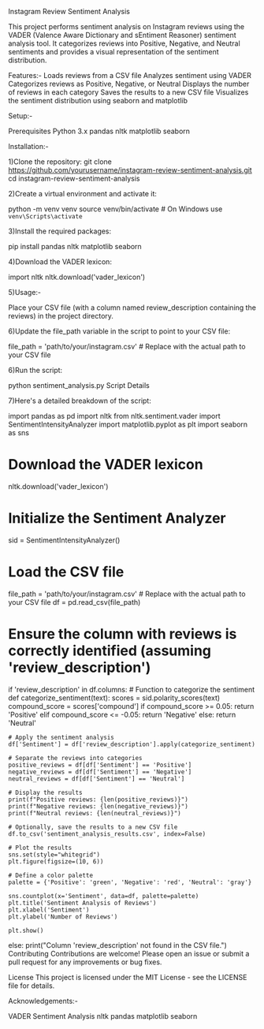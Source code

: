 Instagram Review Sentiment Analysis

This project performs sentiment analysis on Instagram reviews using the VADER (Valence Aware Dictionary and sEntiment Reasoner) sentiment analysis tool. It categorizes reviews into Positive, Negative, and Neutral sentiments and provides a visual representation of the sentiment distribution.

Features:-
Loads reviews from a CSV file
Analyzes sentiment using VADER
Categorizes reviews as Positive, Negative, or Neutral
Displays the number of reviews in each category
Saves the results to a new CSV file
Visualizes the sentiment distribution using seaborn and matplotlib

Setup:-

Prerequisites
Python 3.x
pandas
nltk
matplotlib
seaborn

Installation:-

1)Clone the repository:
git clone https://github.com/yourusername/instagram-review-sentiment-analysis.git
cd instagram-review-sentiment-analysis

2)Create a virtual environment and activate it:

python -m venv venv
source venv/bin/activate  # On Windows use `venv\Scripts\activate`

3)Install the required packages:

pip install pandas nltk matplotlib seaborn

4)Download the VADER lexicon:

import nltk
nltk.download('vader_lexicon')

5)Usage:-

Place your CSV file (with a column named review_description containing the reviews) in the project directory.

6)Update the file_path variable in the script to point to your CSV file:

file_path = 'path/to/your/instagram.csv'  # Replace with the actual path to your CSV file

6)Run the script:

python sentiment_analysis.py
Script Details

7)Here's a detailed breakdown of the script:

import pandas as pd
import nltk
from nltk.sentiment.vader import SentimentIntensityAnalyzer
import matplotlib.pyplot as plt
import seaborn as sns

# Download the VADER lexicon
nltk.download('vader_lexicon')

# Initialize the Sentiment Analyzer
sid = SentimentIntensityAnalyzer()

# Load the CSV file
file_path = 'path/to/your/instagram.csv'  # Replace with the actual path to your CSV file
df = pd.read_csv(file_path)

# Ensure the column with reviews is correctly identified (assuming 'review_description')
if 'review_description' in df.columns:
    # Function to categorize the sentiment
    def categorize_sentiment(text):
        scores = sid.polarity_scores(text)
        compound_score = scores['compound']
        if compound_score >= 0.05:
            return 'Positive'
        elif compound_score <= -0.05:
            return 'Negative'
        else:
            return 'Neutral'

    # Apply the sentiment analysis
    df['Sentiment'] = df['review_description'].apply(categorize_sentiment)

    # Separate the reviews into categories
    positive_reviews = df[df['Sentiment'] == 'Positive']
    negative_reviews = df[df['Sentiment'] == 'Negative']
    neutral_reviews = df[df['Sentiment'] == 'Neutral']

    # Display the results
    print(f"Positive reviews: {len(positive_reviews)}")
    print(f"Negative reviews: {len(negative_reviews)}")
    print(f"Neutral reviews: {len(neutral_reviews)}")

    # Optionally, save the results to a new CSV file
    df.to_csv('sentiment_analysis_results.csv', index=False)

    # Plot the results
    sns.set(style="whitegrid")
    plt.figure(figsize=(10, 6))

    # Define a color palette
    palette = {'Positive': 'green', 'Negative': 'red', 'Neutral': 'gray'}

    sns.countplot(x='Sentiment', data=df, palette=palette)
    plt.title('Sentiment Analysis of Reviews')
    plt.xlabel('Sentiment')
    plt.ylabel('Number of Reviews')

    plt.show()
else:
    print("Column 'review_description' not found in the CSV file.")
Contributing
Contributions are welcome! Please open an issue or submit a pull request for any improvements or bug fixes.

License
This project is licensed under the MIT License - see the LICENSE file for details.

Acknowledgements:-

VADER Sentiment Analysis
nltk
pandas
matplotlib
seaborn
